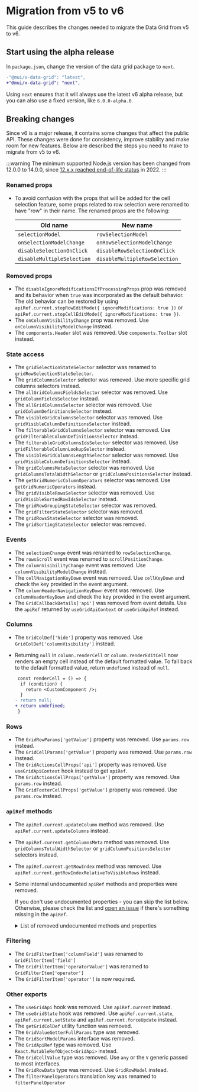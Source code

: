 # Migration from v5 to v6

<p class="description">This guide describes the changes needed to migrate the Data Grid from v5 to v6.</p>

## Start using the alpha release

In `package.json`, change the version of the data grid package to `next`.

```diff
-"@mui/x-data-grid": "latest",
+"@mui/x-data-grid": "next",
```

Using `next` ensures that it will always use the latest v6 alpha release, but you can also use a fixed version, like `6.0.0-alpha.0`.

## Breaking changes

Since v6 is a major release, it contains some changes that affect the public API.
These changes were done for consistency, improve stability and make room for new features.
Below are described the steps you need to make to migrate from v5 to v6.

:::warning
The minimum supported Node.js version has been changed from 12.0.0 to 14.0.0, since [12.x.x reached end-of-life status](https://nodejs.org/es/blog/release/v12.22.12/) in 2022.
:::

### Renamed props

- To avoid confusion with the props that will be added for the cell selection feature, some props related to row selection were renamed to have "row" in their name. The renamed props are the following:

  | Old name                   | New name                      |
  | -------------------------- | ----------------------------- |
  | `selectionModel`           | `rowSelectionModel`           |
  | `onSelectionModelChange`   | `onRowSelectionModelChange`   |
  | `disableSelectionOnClick`  | `disableRowSelectionOnClick`  |
  | `disableMultipleSelection` | `disableMultipleRowSelection` |

### Removed props

- The `disableIgnoreModificationsIfProcessingProps` prop was removed and its behavior when `true` was incorporated as the default behavior.
  The old behavior can be restored by using `apiRef.current.stopRowEditMode({ ignoreModifications: true })` or `apiRef.current.stopCellEditMode({ ignoreModifications: true })`.
- The `onColumnVisibilityChange` prop was removed. Use `onColumnVisibilityModelChange` instead.
- The `components.Header` slot was removed. Use `components.Toolbar` slot instead.

### State access

- The `gridSelectionStateSelector` selector was renamed to `gridRowSelectionStateSelector`.
- The `gridColumnsSelector` selector was removed. Use more specific grid columns selectors instead.
- The `allGridColumnsFieldsSelector` selector was removed. Use `gridColumnFieldsSelector` instead.
- The `allGridColumnsSelector` selector was removed. Use `gridColumnDefinitionsSelector` instead.
- The `visibleGridColumnsSelector` selector was removed. Use `gridVisibleColumnDefinitionsSelector` instead.
- The `filterableGridColumnsSelector` selector was removed. Use `gridFilterableColumnDefinitionsSelector` instead.
- The `filterableGridColumnsIdsSelector` selector was removed. Use `gridFilterableColumnLookupSelector` instead.
- The `visibleGridColumnsLengthSelector` selector was removed. Use `gridVisibleColumnDefinitionsSelector` instead.
- The `gridColumnsMetaSelector` selector was removed. Use `gridColumnsTotalWidthSelector` or `gridColumnPositionsSelector` instead.
- The `getGridNumericColumnOperators` selector was removed. Use `getGridNumericOperators` instead.
- The `gridVisibleRowsSelector` selector was removed. Use `gridVisibleSortedRowIdsSelector` instead.
- The `gridRowGroupingStateSelector` selector was removed.
- The `gridFilterStateSelector` selector was removed.
- The `gridRowsStateSelector` selector was removed.
- The `gridSortingStateSelector` selector was removed.

### Events

- The `selectionChange` event was renamed to `rowSelectionChange`.
- The `rowsScroll` event was renamed to `scrollPositionChange`.
- The `columnVisibilityChange` event was removed. Use `columnVisibilityModelChange` instead.
- The `cellNavigationKeyDown` event was removed. Use `cellKeyDown` and check the key provided in the event argument.
- The `columnHeaderNavigationKeyDown` event was removed. Use `columnHeaderKeyDown` and check the key provided in the event argument.
- The `GridCallbackDetails['api']` was removed from event details. Use the `apiRef` returned by `useGridApiContext` or `useGridApiRef` instead.

### Columns

- The `GridColDef['hide']` property was removed. Use `GridColDef['columnVisibility']` instead.
- Returning `null` in `column.renderCell` or `column.renderEditCell` now renders an empty cell instead of the default formatted value. To fall back to the default formatted value, return `undefined` instead of `null`.

  ```diff
   const renderCell = () => {
    if (condition) {
      return <CustomComponent />;
    }
  - return null;
  + return undefined;
   }
  ```

### Rows

- The `GridRowParams['getValue']` property was removed. Use `params.row` instead.
- The `GridCellParams['getValue']` property was removed. Use `params.row` instead.
- The `GridActionsCellProps['api']` property was removed. Use `useGridApiContext` hook instead to get `apiRef`.
- The `GridActionsCellProps['getValue']` property was removed. Use `params.row` instead.
- The `GridFooterCellProps['getValue']` property was removed. Use `params.row` instead.

### `apiRef` methods

- The `apiRef.current.updateColumn` method was removed. Use `apiRef.current.updateColumns` instead.
- The `apiRef.current.getColumnsMeta` method was removed. Use `gridColumnsTotalWidthSelector` or `gridColumnPositionsSelector` selectors instead.
- The `apiRef.current.getRowIndex` method was removed. Use `apiRef.current.getRowIndexRelativeToVisibleRows` instead.
- Some internal undocumented `apiRef` methods and properties were removed.

  If you don't use undocumented properties - you can skip the list below.
  Otherwise, please check the list and [open an issue](https://github.com/mui/mui-x/issues/new/choose) if there's something missing in the `apiRef`.

    <details>
    <summary markdown="span">List of removed undocumented methods and properties</summary>

  |                                                   |
  | ------------------------------------------------- |
  | `getLogger`                                       |
  | `windowRef`                                       |
  | `unstable_caches`                                 |
  | `unstable_eventManager`                           |
  | `unstable_requestPipeProcessorsApplication`       |
  | `unstable_registerPipeProcessor`                  |
  | `unstable_registerPipeApplier`                    |
  | `unstable_storeDetailPanelHeight`                 |
  | `unstable_detailPanelHasAutoHeight`               |
  | `unstable_calculateColSpan`                       |
  | `unstable_rowHasAutoHeight`                       |
  | `unstable_getLastMeasuredRowIndex`                |
  | `unstable_getViewportPageSize`                    |
  | `unstable_updateGridDimensionsRef`                |
  | `unstable_getRenderContext`                       |
  | `unstable_registerStrategyProcessor`              |
  | `unstable_applyStrategyProcessor`                 |
  | `unstable_getActiveStrategy`                      |
  | `unstable_setStrategyAvailability`                |
  | `unstable_setCellEditingEditCellValue`            |
  | `unstable_getRowWithUpdatedValuesFromCellEditing` |
  | `unstable_setRowEditingEditCellValue`             |
  | `unstable_getRowWithUpdatedValuesFromRowEditing`  |
  | `unstable_runPendingEditCellValueMutation`        |
  | `unstable_moveFocusToRelativeCell`                |
  | `unstable_updateControlState`                     |
  | `unstable_registerControlState`                   |

    </details>

### Filtering

- The `GridFilterItem['columnField']` was renamed to `GridFilterItem['field']`
- The `GridFilterItem['operatorValue']` was renamed to `GridFilterItem['operator']`
- The `GridFilterItem['operator']` is now required.

### Other exports

- The `useGridApi` hook was removed. Use `apiRef.current` instead.
- The `useGridState` hook was removed. Use `apiRef.current.state`, `apiRef.current.setState` and `apiRef.current.forceUpdate` instead.
- The `getGridColDef` utility function was removed.
- The `GridValueGetterFullParams` type was removed.
- The `GridSortModelParams` interface was removed.
- The `GridApiRef` type was removed. Use `React.MutableRefObject<GridApi>` instead.
- The `GridCellValue` type was removed. Use `any` or the `V` generic passed to most interfaces.
- The `GridRowData` type was removed. Use `GridRowModel` instead.
- The `filterPanelOperators` translation key was renamed to `filterPanelOperator`

<!--
### CSS classes

TBD

### Virtualization

TBD

### Removals from the public API

TBD
-->
